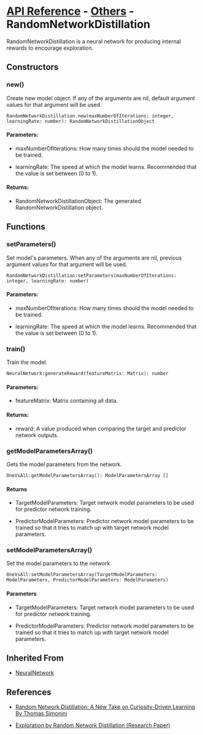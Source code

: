 # [API Reference](../../API.md) - [Others](../Others.md) - RandomNetworkDistillation

RandomNetworkDistillation is a neural network for producing internal rewards to encourage exploration.

## Constructors

### new()

Create new model object. If any of the arguments are nil, default argument values for that argument will be used.

```
RandomNetworkDistillation.new(maxNumberOfIterations: integer, learningRate: number): RandomNetworkDistillationObject
```

#### Parameters:

* maxNumberOfIterations: How many times should the model needed to be trained.

* learningRate: The speed at which the model learns. Recommended that the value is set between (0 to 1).

#### Returns:

* RandomNetworkDistillationObject: The generated RandomNetworkDistillation object.

## Functions

### setParameters()

Set model's parameters. When any of the arguments are nil, previous argument values for that argument will be used.

```
RandomNetworkDistillation:setParameters(maxNumberOfIterations: integer, learningRate: number)
```

#### Parameters:

* maxNumberOfIterations: How many times should the model needed to be trained.

* learningRate: The speed at which the model learns. Recommended that the value is set between (0 to 1).

### train()

Train the model.

```
NeuralNetwork:generateReward(featureMatrix: Matrix): number
```
#### Parameters:

* featureMatrix: Matrix containing all data.

#### Returns:

* reward: A value produced when comparing the target and predictor network outputs.

### getModelParametersArray()

Gets the model parameters from the network.

```
OneVsAll:getModelParametersArray(): ModelParametersArray []
```

#### Returns

* TargetModelParameters: Target network model parameters to be used for predictor network training.

* PredictorModelParameters: Predictor network model parameters to be trained so that it tries to match up with target network model parameters.

### setModelParametersArray()

Set the model parameters to the network

```
OneVsAll:setModelParametersArray(TargetModelParameters: ModelParameters, PredictorModelParameters: ModelParameters)
```

#### Parameters

* TargetModelParameters: Target network model parameters to be used for predictor network training.

* PredictorModelParameters: Predictor network model parameters to be trained so that it tries to match up with target network model parameters.

## Inherited From

* [NeuralNetwork](NeuralNetwork.md)

## References

* [Random Network Distillation: A New Take on Curiosity-Driven Learning By Thomas Simonini](https://blog.dataiku.com/random-network-distillation-a-new-take-on-curiosity-driven-learning)

* [Exploration by Random Network Distillation (Research Paper)](https://arxiv.org/abs/1810.12894v1)
